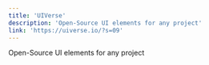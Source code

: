 ```yaml
---
title: 'UIVerse'
description: 'Open-Source UI elements for any project'
link: 'https://uiverse.io/?s=09'
---
```

Open-Source UI elements for any project